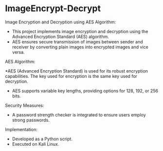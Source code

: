 # ImageEncrypt-Decrypt

Image Encryption and Decryption using AES Algorithm:

* This project implements image encryption and decryption using the Advanced Encryption Standard (AES) algorithm. 
* AES ensures secure transmission of images between sender and receiver by converting plain images into encrypted images and vice versa.

AES Algorithm:

*AES (Advanced Encryption Standard) is used for its robust encryption capabilities.
 The key used for encryption is the same key used for decryption.
* AES supports variable key lengths, providing options for 128, 192, or 256 bits.

Security Measures:

* A password strength checker is integrated to ensure users employ strong passwords.

Implementation:

* Developed as a Python script.
* Executed on Kali Linux.
